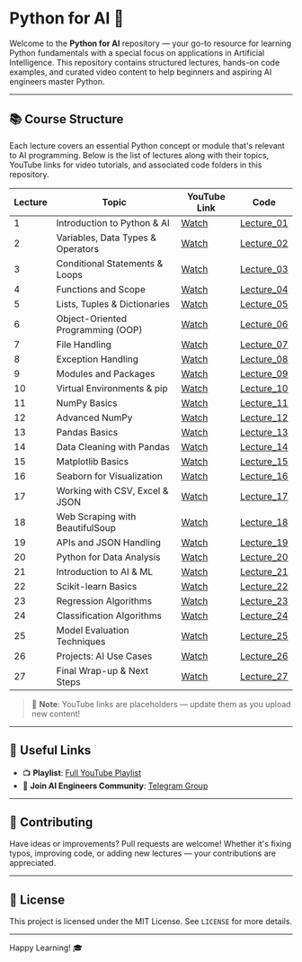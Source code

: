 # Python for AI 🚀

Welcome to the **Python for AI** repository — your go-to resource for learning Python fundamentals with a special focus on applications in Artificial Intelligence. This repository contains structured lectures, hands-on code examples, and curated video content to help beginners and aspiring AI engineers master Python.

---

## 📚 Course Structure

Each lecture covers an essential Python concept or module that's relevant to AI programming. Below is the list of lectures along with their topics, YouTube links for video tutorials, and associated code folders in this repository.

| Lecture | Topic | YouTube Link | Code |
|--------|-------|--------------|------|
| 1 | Introduction to Python & AI | [Watch](https://youtube.com/your-video-link) | [Lecture_01](Lecture_01) |
| 2 | Variables, Data Types & Operators | [Watch](https://youtube.com/your-video-link) | [Lecture_02](Lecture_02) |
| 3 | Conditional Statements & Loops | [Watch](https://youtube.com/your-video-link) | [Lecture_03](Lecture_03) |
| 4 | Functions and Scope | [Watch](https://youtube.com/your-video-link) | [Lecture_04](Lecture_04) |
| 5 | Lists, Tuples & Dictionaries | [Watch](https://youtube.com/your-video-link) | [Lecture_05](Lecture_05) |
| 6 | Object-Oriented Programming (OOP) | [Watch](https://youtube.com/your-video-link) | [Lecture_06](Lecture_06) |
| 7 | File Handling | [Watch](https://youtube.com/your-video-link) | [Lecture_07](Lecture_07) |
| 8 | Exception Handling | [Watch](https://youtube.com/your-video-link) | [Lecture_08](Lecture_08) |
| 9 | Modules and Packages | [Watch](https://youtube.com/your-video-link) | [Lecture_09](Lecture_09) |
| 10 | Virtual Environments & pip | [Watch](https://youtube.com/your-video-link) | [Lecture_10](Lecture_10) |
| 11 | NumPy Basics | [Watch](https://youtube.com/your-video-link) | [Lecture_11](Lecture_11) |
| 12 | Advanced NumPy | [Watch](https://youtube.com/your-video-link) | [Lecture_12](Lecture_12) |
| 13 | Pandas Basics | [Watch](https://youtube.com/your-video-link) | [Lecture_13](Lecture_13) |
| 14 | Data Cleaning with Pandas | [Watch](https://youtube.com/your-video-link) | [Lecture_14](Lecture_14) |
| 15 | Matplotlib Basics | [Watch](https://youtube.com/your-video-link) | [Lecture_15](Lecture_15) |
| 16 | Seaborn for Visualization | [Watch](https://youtube.com/your-video-link) | [Lecture_16](Lecture_16) |
| 17 | Working with CSV, Excel & JSON | [Watch](https://youtube.com/your-video-link) | [Lecture_17](Lecture_17) |
| 18 | Web Scraping with BeautifulSoup | [Watch](https://youtube.com/your-video-link) | [Lecture_18](Lecture_18) |
| 19 | APIs and JSON Handling | [Watch](https://youtube.com/your-video-link) | [Lecture_19](Lecture_19) |
| 20 | Python for Data Analysis | [Watch](https://youtube.com/your-video-link) | [Lecture_20](Lecture_20) |
| 21 | Introduction to AI & ML | [Watch](https://youtube.com/your-video-link) | [Lecture_21](Lecture_21) |
| 22 | Scikit-learn Basics | [Watch](https://youtube.com/your-video-link) | [Lecture_22](Lecture_22) |
| 23 | Regression Algorithms | [Watch](https://youtube.com/your-video-link) | [Lecture_23](Lecture_23) |
| 24 | Classification Algorithms | [Watch](https://youtube.com/your-video-link) | [Lecture_24](Lecture_24) |
| 25 | Model Evaluation Techniques | [Watch](https://youtube.com/your-video-link) | [Lecture_25](Lecture_25) |
| 26 | Projects: AI Use Cases | [Watch](https://youtube.com/your-video-link) | [Lecture_26](Lecture_26) |
| 27 | Final Wrap-up & Next Steps | [Watch](https://youtube.com/your-video-link) | [Lecture_27](Lecture_27) |

> 📌 **Note**: YouTube links are placeholders — update them as you upload new content!

---

## 🔗 Useful Links

- 📺 **Playlist**: [Full YouTube Playlist](https://www.youtube.com/playlist?list=PLRXO6ANg6wvcgSTFrvG-D3rbjsvuTuAjn)
- 🧠 **Join AI Engineers Community**: [Telegram Group]([https://t.me/your-group-link](https://t.me/AIEngineersClub))

---

## 🤝 Contributing

Have ideas or improvements? Pull requests are welcome! Whether it's fixing typos, improving code, or adding new lectures — your contributions are appreciated.

---

## 📜 License

This project is licensed under the MIT License. See `LICENSE` for more details.

---

Happy Learning! 🎓
